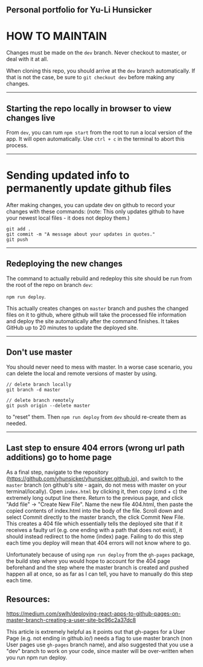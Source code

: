## Personal portfolio for Yu-Li Hunsicker

# HOW TO MAINTAIN

Changes must be made on the `dev` branch. Never checkout to master, or deal with it at all.

When cloning this repo, you should arrive at the `dev` branch automatically. If that is not the case,
be sure to `git checkout dev` before making any changes.

******

## Starting the repo locally in browser to view changes live
From `dev`, you can rum `npm start` from the root to run a local version of the app.
It will open automatically. Use `ctrl + c` in the terminal to abort this process.

******

# Sending updated info to permanently update github files
After making changes, you can update dev on github to record your changes with these commands:
(note: This only updates github to have your newest local files - it does not deploy them.)

```
git add .
git commit -m "A message about your updates in quotes."
git push
```


******

## Redeploying the new changes

The command to actually rebuild and redeploy this site should be run from the root of the repo on branch `dev`:

`npm run deploy`.

This actually creates changes on `master` branch and pushes the changed files on it to github,
where github will take the processed file information and deploy the site automatically after the command finishes.
It takes GitHub up to 20 minutes to update the deployed site.

******

## Don't use master
You should never need to mess with master. In a worse case scenario, you can delete the local and remote versions
of master by using.

```
// delete branch locally
git branch -d master

// delete branch remotely
git push origin --delete master
```

to "reset" them. Then `npm run deploy` from `dev` should re-create them as needed.

******

## Last step to ensure 404 errors (wrong url path additions) go to home page

As a final step, navigate to the repository (https://github.com/yhunsicker/yhunsicker.github.io),
and switch to the `master` branch (on github's site - again, do not mess with master on your terminal/locally).
Open `index.html` by clicking it, then copy (cmd + c) the extremely long output line there. Return to the previous page,
and click "Add file" -> "Create New File". Name the new file 404.html, then paste the copied contents of index.html
into the body of the file. Scroll down and select Commit directly to the master branch, the click Commit New File.
This creates a 404 file which essentially tells the deployed site that if it receives a faulty url (e.g. one ending
with a path that does not exist), it should instead redirect to the home (index) page. Failing to do this step each time
you deploy will mean that 404 errors will not know where to go.

Unfortunately because of using `npm run deploy` from the `gh-pages` package, the build step where you would hope to account
for the 404 page beforehand and the step where the master branch is created and pushed happen all at once, so as far as I can tell,
you have to manually do this step each time.

## Resources:

https://medium.com/swlh/deploying-react-apps-to-github-pages-on-master-branch-creating-a-user-site-bc96c2a37dc8

This article is extremely helpful as it points out that gh-pages for a User Page (e.g. not ending in github.io/<app-name>)
needs a flag to use master branch (non User pages use `gh-pages` branch name), and also suggested that you use a "dev" branch to work on your code, since master will be over-written when you run npm run deploy.
